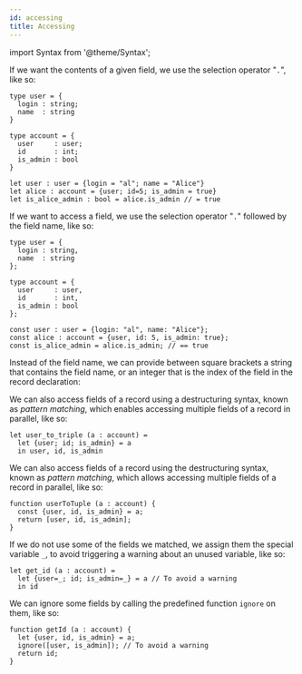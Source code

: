 ```yaml
---
id: accessing
title: Accessing
---
```


import Syntax from '@theme/Syntax';

<Syntax syntax="cameligo">

If we want the contents of a given field, we use the selection operator
"`.`", like so:

```cameligo group=record_access
type user = {
  login : string;
  name  : string
}

type account = {
  user     : user;
  id       : int;
  is_admin : bool
}

let user : user = {login = "al"; name = "Alice"}
let alice : account = {user; id=5; is_admin = true}
let is_alice_admin : bool = alice.is_admin // = true
```

</Syntax>

<Syntax syntax="jsligo">

If we want to access a field, we use the selection operator "`.`"
followed by the field name, like so:

```jsligo group=record_access
type user = {
  login : string,
  name  : string
};

type account = {
  user     : user,
  id       : int,
  is_admin : bool
};

const user : user = {login: "al", name: "Alice"};
const alice : account = {user, id: 5, is_admin: true};
const is_alice_admin = alice.is_admin; // == true
```

Instead of the field name, we can provide between square brackets a
string that contains the field name, or an integer that is the index
of the field in the record declaration:

</Syntax>

<Syntax syntax="cameligo">

We can also access fields of a record using a destructuring syntax,
known as _pattern matching_, which enables accessing multiple fields of
a record in parallel, like so:

```cameligo group=record_access
let user_to_triple (a : account) =
  let {user; id; is_admin} = a
  in user, id, is_admin
```

</Syntax>

<Syntax syntax="jsligo">

We can also access fields of a record using the destructuring
syntax, known as _pattern matching_, which allows accessing multiple
fields of a record in parallel, like so:

```jsligo group=record_access
function userToTuple (a : account) {
  const {user, id, is_admin} = a;
  return [user, id, is_admin];
}
```

</Syntax>

<Syntax syntax="cameligo">

If we do not use some of the fields we matched, we assign them the
special variable `_`, to avoid triggering a warning about an unused
variable, like so:

```cameligo group=record_access
let get_id (a : account) =
  let {user=_; id; is_admin=_} = a // To avoid a warning
  in id
```

</Syntax>

<Syntax syntax="jsligo">

We can ignore some fields by calling the predefined function
`ignore` on them, like so:

```jsligo group=record_access
function getId (a : account) {
  let {user, id, is_admin} = a;
  ignore([user, is_admin]); // To avoid a warning
  return id;
}
```

</Syntax>
